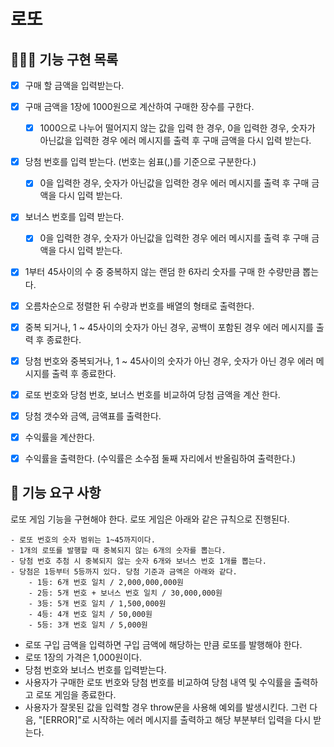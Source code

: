 # 로또

## 👨🏻‍💻 기능 구현 목록

- [x] 구매 할 금액을 입력받는다.

- [x] 구매 금액을 1장에 1000원으로 계산하여 구매한 장수를 구한다.

  - [x] 1000으로 나누어 떨어지지 않는 값을 입력 한 경우, 0을 입력한 경우, 숫자가 아닌값을 입력한 경우 에러 메시지를 출력 후 구매 금액을 다시 입력 받는다.

- [x] 당첨 번호를 입력 받는다. (번호는 쉼표(,)를 기준으로 구분한다.)

  - [x] 0을 입력한 경우, 숫자가 아닌값을 입력한 경우 에러 메시지를 출력 후 구매 금액을 다시 입력 받는다.

- [x] 보너스 번호를 입력 받는다.

  - [x] 0을 입력한 경우, 숫자가 아닌값을 입력한 경우 에러 메시지를 출력 후 구매 금액을 다시 입력 받는다.

- [x] 1부터 45사이의 수 중 중복하지 않는 랜덤 한 6자리 숫자를 구매 한 수량만큼 뽑는다.

- [x] 오름차순으로 정렬한 뒤 수량과 번호를 배열의 형태로 출력한다.

- [x] 중복 되거나, 1 ~ 45사이의 숫자가 아닌 경우, 공백이 포함된 경우 에러 메시지를 출력 후 종료한다.

- [x] 당첨 번호와 중복되거나, 1 ~ 45사이의 숫자가 아닌 경우, 숫자가 아닌 경우 에러 메시지를 출력 후 종료한다.

- [x] 로또 번호와 당첨 번호, 보너스 번호를 비교하여 당첨 금액을 계산 한다.

- [x] 당첨 갯수와 금액, 금액표를 출력한다.

- [x] 수익률을 계산한다.

- [x] 수익률을 출력한다. (수익률은 소수점 둘째 자리에서 반올림하여 출력한다.)

## 🚀 기능 요구 사항

로또 게임 기능을 구현해야 한다. 로또 게임은 아래와 같은 규칙으로 진행된다.

```
- 로또 번호의 숫자 범위는 1~45까지이다.
- 1개의 로또를 발행할 때 중복되지 않는 6개의 숫자를 뽑는다.
- 당첨 번호 추첨 시 중복되지 않는 숫자 6개와 보너스 번호 1개를 뽑는다.
- 당첨은 1등부터 5등까지 있다. 당첨 기준과 금액은 아래와 같다.
    - 1등: 6개 번호 일치 / 2,000,000,000원
    - 2등: 5개 번호 + 보너스 번호 일치 / 30,000,000원
    - 3등: 5개 번호 일치 / 1,500,000원
    - 4등: 4개 번호 일치 / 50,000원
    - 5등: 3개 번호 일치 / 5,000원
```

- 로또 구입 금액을 입력하면 구입 금액에 해당하는 만큼 로또를 발행해야 한다.
- 로또 1장의 가격은 1,000원이다.
- 당첨 번호와 보너스 번호를 입력받는다.
- 사용자가 구매한 로또 번호와 당첨 번호를 비교하여 당첨 내역 및 수익률을 출력하고 로또 게임을 종료한다.
- 사용자가 잘못된 값을 입력할 경우 throw문을 사용해 예외를 발생시킨다. 그런 다음, "[ERROR]"로 시작하는 에러 메시지를 출력하고 해당 부분부터 입력을 다시 받는다.
